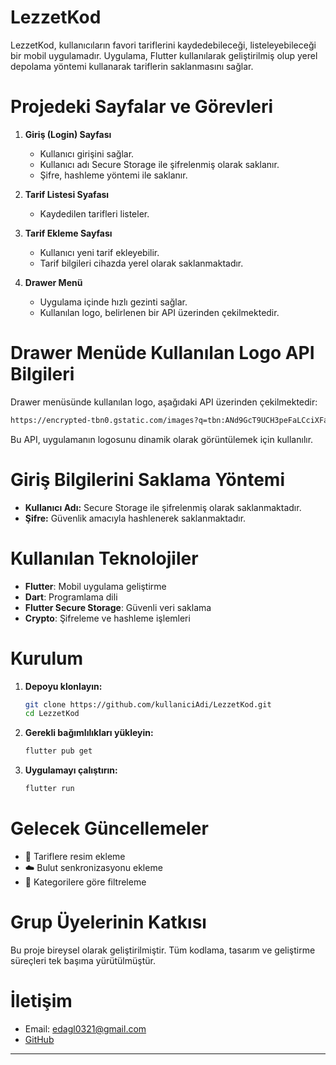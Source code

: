 # LezzetKod

LezzetKod, kullanıcıların favori tariflerini kaydedebileceği, listeleyebileceği bir mobil uygulamadır. Uygulama, Flutter kullanılarak geliştirilmiş olup yerel depolama yöntemi kullanarak tariflerin saklanmasını sağlar.

# Projedeki Sayfalar ve Görevleri

1. **Giriş (Login) Sayfası**
   - Kullanıcı girişini sağlar.
   - Kullanıcı adı Secure Storage ile şifrelenmiş olarak saklanır.
   - Şifre, hashleme yöntemi ile saklanır.

2. **Tarif Listesi Syafası**
   - Kaydedilen tarifleri listeler.

3. **Tarif Ekleme Sayfası**
   - Kullanıcı yeni tarif ekleyebilir.
   - Tarif bilgileri cihazda yerel olarak saklanmaktadır.

6. **Drawer Menü**
   - Uygulama içinde hızlı gezinti sağlar.
   - Kullanılan logo, belirlenen bir API üzerinden çekilmektedir.

# Drawer Menüde Kullanılan Logo API Bilgileri
Drawer menüsünde kullanılan logo, aşağıdaki API üzerinden çekilmektedir:
```sh
https://encrypted-tbn0.gstatic.com/images?q=tbn:ANd9GcT9UCH3peFaLCciXFaKdJvygqaYU1bfV-5WuU_ubYsQM96A6iqtN9-TtsT8eL1w8WhBHeM&usqp=CAU=LezzetKod
```
Bu API, uygulamanın logosunu dinamik olarak görüntülemek için kullanılır.

# Giriş Bilgilerini Saklama Yöntemi
- **Kullanıcı Adı:** Secure Storage ile şifrelenmiş olarak saklanmaktadır.
- **Şifre:** Güvenlik amacıyla hashlenerek saklanmaktadır.

# Kullanılan Teknolojiler
- **Flutter**: Mobil uygulama geliştirme
- **Dart**: Programlama dili
- **Flutter Secure Storage**: Güvenli veri saklama
- **Crypto**: Şifreleme ve hashleme işlemleri

# Kurulum
1. **Depoyu klonlayın:**
   ```sh
   git clone https://github.com/kullaniciAdi/LezzetKod.git
   cd LezzetKod
   ```
2. **Gerekli bağımlılıkları yükleyin:**
   ```sh
   flutter pub get
   ```
3. **Uygulamayı çalıştırın:**
   ```sh
   flutter run
   ```

# Gelecek Güncellemeler
- 📸 Tariflere resim ekleme
- ☁️ Bulut senkronizasyonu ekleme
- 🔖 Kategorilere göre filtreleme

# Grup Üyelerinin Katkısı
Bu proje bireysel olarak geliştirilmiştir. Tüm kodlama, tasarım ve geliştirme süreçleri tek başıma yürütülmüştür.

# İletişim
- Email: edagl0321@gmail.com
- [GitHub](https://github.com/Edanur-tech/LezzetKod)

---
